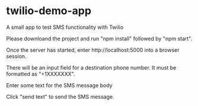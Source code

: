 # twilio-demo-app
A small app to test SMS functionality with Twilio

Please downloand the project and run "npm install" followed by "npm start".

Once the server has started, enter http://localhost:5000 into a browser session.

There will be an input field for a destination phone number.  It must be formatted as "+1XXXXXXX".

Enter some text for the SMS message body

Click "send text" to send the SMS message.
